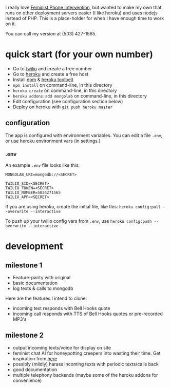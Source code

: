 I really love [Feminist Phone Intervention](http://feminist-phone-intervention.tumblr.com/), but wanted to make my own that runs on other deployment servers easier (I like heroku) and uses nodejs instead of PHP. This is a place-holder for when I have enough time to work on it.

You can call my version at (503) 427-1565.

# quick start (for your own number)

*  Go to [twilio](https://www.twilio.com/) and create a free number
*  Go to [heroku](https://heroku.com/) and create a free host
*  Install [npm](http://nodejs.org/) & [heroku toolbelt](https://toolbelt.heroku.com/)
*  `npm install` on command-line, in this directory
*  `heroku create` on command-line, in this directory
*  `heroku addons:add mongolab` on command-line, in this directory
*  Edit configuration (see configuration section below)
*  Deploy on heroku with `git push heroku master`

## configuration

The app is configured with environment variables. You can edit a file `.env`, or use heroku environment vars (in settings.)

### .env

An example `.env` file looks like this:

```
MONGOLAB_URI=mongodb://<SECRET>

TWILIO_SID=<SECRET>
TWILIO_TOKEN=<SECRET>
TWILIO_NUMBER=5034271565
TWILIO_APP=<SECRET>
```

If you are using heroku, create the initial file, like this: `heroku config:pull --overwrite --interactive`

To push up your twilio config vars from `.env`, use `heroku config:push --overwrite --interactive`


# development

## milestone 1

*  Feature-parity with original
*  basic documentation
*  log texts & calls to mongodb

Here are the features I intend to clone:

*  incoming text responds with Bell Hooks quote
*  incoming call responds with TTS of Bell Hooks quotes or pre-recorded MP3's


## milestone 2

*  output incoming texts/voice for display on site
*  feminist chat AI for honeypotting creepers into wasting their time. Get inspiration from [here](http://www.personalityforge.com/)
*  possibly (mildly) harass incoming texts with periodic texts/calls back
*  good documentation
*  multiple telephony backends (maybe some of the heroku addons for convenience)